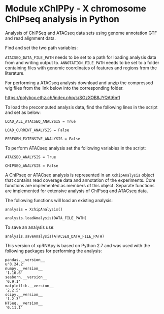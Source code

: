 # Module xChIPPy - X chromosome ChIPseq analysis in Python
Analysis of ChIPSeq and ATACseq data sets using genome annotation GTF and read alignment data.

Find and set the two path variables:

`ATACSEQ_DATA_FILE_PATH` needs to be set to a path for loading analysis data from and writing output to.
`ANNOTATION_FILE_PATH` needs to be set to a folder containing files with genomic coordinates of features and regions from the literature.

For performing a ATACseq analysis download and unzip the compressed wig files from the link below into the corresponding folder.

https://polybox.ethz.ch/index.php/s/SGzXOB8JYQAt6m1

To load the precomputed analysis data, find the following lines in the script and set as below:

`LOAD_ALL_ATACSEQ_ANALYSIS = True`

`LOAD_CURRENT_ANALYSIS = False`

`PERFORM_EXTENSIVE_ANALYSIS = False`

To perform ATACseq analysis set the following variables in the script:

`ATACSEQ_ANALYSIS = True`

`CHIPSEQ_ANALYSIS = False`

A ChIPseq or ATACseq analysis is represented in an `XchipAnalysis` object that contains read coverage data and annotation of the experiments. Core functions are implemented as members of this object. Separate functions are implemented for extensive analysis of ChIPseq and ATACseq data.

The following functions will load an existing analysis:

`analysis = XchipAnalysis()`

`analysis.loadAnalysis(DATA_FILE_PATH)`

To save an analysis use:

`analysis.saveAnalysis(ATACSEQ_DATA_FILE_PATH)`

This version of xpRNApy is based on Python 2.7 and was used with the following packages for performing the analysis:

    pandas.__version__
    u'0.24.2'
    numpy.__version__
    '1.16.6'
    seaborn.__version__
    '0.9.1'
    matplotlib.__version__
    '2.2.5'
    scipy.__version__
    '1.2.3'
    HTSeq.__version__
    '0.11.1'

